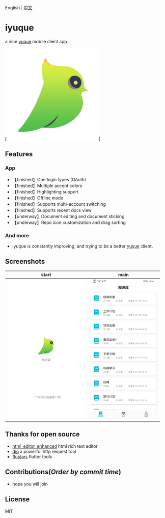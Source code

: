 English | [中文](/README-zh.md)
# iyuque
a nice [yuque](https://www.yuque.com) mobile client app.

[![logo](https://raw.githubusercontent.com/thon-ju/iyuque/master/assets/images/ic_launcher.png?raw=true)]

## Features

### App
* 【finished】One login types (OAuth)
* 【finished】Multiple accent colors
* 【finished】Highlighting support
* 【finished】Offline mode
* 【finished】Supports multi-account switching
* 【finished】Supports recent docs view
* 【underway】Document editing and document sticking
* 【underway】Repo icon customization and drag sorting

### And more
* iyuque is constantly improving, and trying to be a better [yuque](https://www.yuque.com) client.

## Screenshots

| start | main |
|:-:|:-:|
| ![start](https://raw.githubusercontent.com/thon-ju/iyuque/master/assets/app/start.png?raw=true) | ![main](https://raw.githubusercontent.com/thon-ju/iyuque/master/assets/app/main.jpg?raw=true) |

## Thanks for open source

* [html_editor_enhanced](https://github.com/tneotia/html-editor-enhanced) html rich text editor
* [dio](https://github.com/flutterchina/dio) a powerful http request tool  
* [flustars](https://github.com/Sky24n/flustars) flutter tools   


## Contributions(*Order by commit time*)

* hope you will join


## License
MIT
